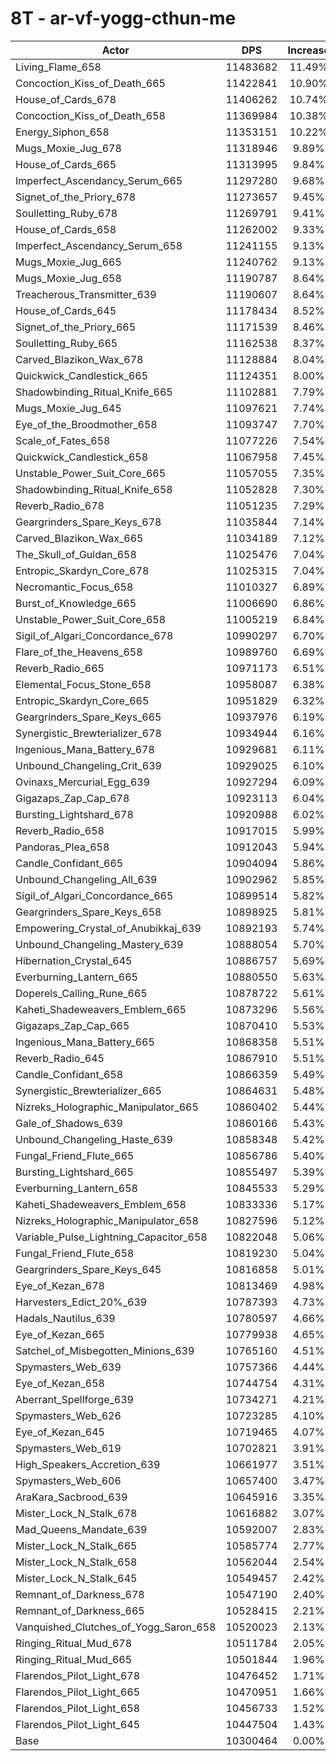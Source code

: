 # 8T - ar-vf-yogg-cthun-me
| Actor | DPS | Increase |
|---|:---:|:---:|
|Living_Flame_658|11483682|11.49%|
|Concoction_Kiss_of_Death_665|11422841|10.90%|
|House_of_Cards_678|11406262|10.74%|
|Concoction_Kiss_of_Death_658|11369984|10.38%|
|Energy_Siphon_658|11353151|10.22%|
|Mugs_Moxie_Jug_678|11318946|9.89%|
|House_of_Cards_665|11313995|9.84%|
|Imperfect_Ascendancy_Serum_665|11297280|9.68%|
|Signet_of_the_Priory_678|11273657|9.45%|
|Soulletting_Ruby_678|11269791|9.41%|
|House_of_Cards_658|11262002|9.33%|
|Imperfect_Ascendancy_Serum_658|11241155|9.13%|
|Mugs_Moxie_Jug_665|11240762|9.13%|
|Mugs_Moxie_Jug_658|11190787|8.64%|
|Treacherous_Transmitter_639|11190607|8.64%|
|House_of_Cards_645|11178434|8.52%|
|Signet_of_the_Priory_665|11171539|8.46%|
|Soulletting_Ruby_665|11162538|8.37%|
|Carved_Blazikon_Wax_678|11128884|8.04%|
|Quickwick_Candlestick_665|11124351|8.00%|
|Shadowbinding_Ritual_Knife_665|11102881|7.79%|
|Mugs_Moxie_Jug_645|11097621|7.74%|
|Eye_of_the_Broodmother_658|11093747|7.70%|
|Scale_of_Fates_658|11077226|7.54%|
|Quickwick_Candlestick_658|11067958|7.45%|
|Unstable_Power_Suit_Core_665|11057055|7.35%|
|Shadowbinding_Ritual_Knife_658|11052828|7.30%|
|Reverb_Radio_678|11051235|7.29%|
|Geargrinders_Spare_Keys_678|11035844|7.14%|
|Carved_Blazikon_Wax_665|11034189|7.12%|
|The_Skull_of_Guldan_658|11025476|7.04%|
|Entropic_Skardyn_Core_678|11025315|7.04%|
|Necromantic_Focus_658|11010327|6.89%|
|Burst_of_Knowledge_665|11006690|6.86%|
|Unstable_Power_Suit_Core_658|11005219|6.84%|
|Sigil_of_Algari_Concordance_678|10990297|6.70%|
|Flare_of_the_Heavens_658|10989760|6.69%|
|Reverb_Radio_665|10971173|6.51%|
|Elemental_Focus_Stone_658|10958087|6.38%|
|Entropic_Skardyn_Core_665|10951829|6.32%|
|Geargrinders_Spare_Keys_665|10937976|6.19%|
|Synergistic_Brewterializer_678|10934944|6.16%|
|Ingenious_Mana_Battery_678|10929681|6.11%|
|Unbound_Changeling_Crit_639|10929025|6.10%|
|Ovinaxs_Mercurial_Egg_639|10927294|6.09%|
|Gigazaps_Zap_Cap_678|10923113|6.04%|
|Bursting_Lightshard_678|10920988|6.02%|
|Reverb_Radio_658|10917015|5.99%|
|Pandoras_Plea_658|10912043|5.94%|
|Candle_Confidant_665|10904094|5.86%|
|Unbound_Changeling_All_639|10902962|5.85%|
|Sigil_of_Algari_Concordance_665|10899514|5.82%|
|Geargrinders_Spare_Keys_658|10898925|5.81%|
|Empowering_Crystal_of_Anubikkaj_639|10892193|5.74%|
|Unbound_Changeling_Mastery_639|10888054|5.70%|
|Hibernation_Crystal_645|10886757|5.69%|
|Everburning_Lantern_665|10880550|5.63%|
|Doperels_Calling_Rune_665|10878722|5.61%|
|Kaheti_Shadeweavers_Emblem_665|10873296|5.56%|
|Gigazaps_Zap_Cap_665|10870410|5.53%|
|Ingenious_Mana_Battery_665|10868358|5.51%|
|Reverb_Radio_645|10867910|5.51%|
|Candle_Confidant_658|10866359|5.49%|
|Synergistic_Brewterializer_665|10864631|5.48%|
|Nizreks_Holographic_Manipulator_665|10860402|5.44%|
|Gale_of_Shadows_639|10860166|5.43%|
|Unbound_Changeling_Haste_639|10858348|5.42%|
|Fungal_Friend_Flute_665|10856786|5.40%|
|Bursting_Lightshard_665|10855497|5.39%|
|Everburning_Lantern_658|10845533|5.29%|
|Kaheti_Shadeweavers_Emblem_658|10833336|5.17%|
|Nizreks_Holographic_Manipulator_658|10827596|5.12%|
|Variable_Pulse_Lightning_Capacitor_658|10822048|5.06%|
|Fungal_Friend_Flute_658|10819230|5.04%|
|Geargrinders_Spare_Keys_645|10816858|5.01%|
|Eye_of_Kezan_678|10813469|4.98%|
|Harvesters_Edict_20%_639|10787393|4.73%|
|Hadals_Nautilus_639|10780597|4.66%|
|Eye_of_Kezan_665|10779938|4.65%|
|Satchel_of_Misbegotten_Minions_639|10765160|4.51%|
|Spymasters_Web_639|10757366|4.44%|
|Eye_of_Kezan_658|10744754|4.31%|
|Aberrant_Spellforge_639|10734271|4.21%|
|Spymasters_Web_626|10723285|4.10%|
|Eye_of_Kezan_645|10719465|4.07%|
|Spymasters_Web_619|10702821|3.91%|
|High_Speakers_Accretion_639|10661977|3.51%|
|Spymasters_Web_606|10657400|3.47%|
|AraKara_Sacbrood_639|10645916|3.35%|
|Mister_Lock_N_Stalk_678|10616882|3.07%|
|Mad_Queens_Mandate_639|10592007|2.83%|
|Mister_Lock_N_Stalk_665|10585774|2.77%|
|Mister_Lock_N_Stalk_658|10562044|2.54%|
|Mister_Lock_N_Stalk_645|10549457|2.42%|
|Remnant_of_Darkness_678|10547190|2.40%|
|Remnant_of_Darkness_665|10528415|2.21%|
|Vanquished_Clutches_of_Yogg_Saron_658|10520023|2.13%|
|Ringing_Ritual_Mud_678|10511784|2.05%|
|Ringing_Ritual_Mud_665|10501844|1.96%|
|Flarendos_Pilot_Light_678|10476452|1.71%|
|Flarendos_Pilot_Light_665|10470951|1.66%|
|Flarendos_Pilot_Light_658|10456733|1.52%|
|Flarendos_Pilot_Light_645|10447504|1.43%|
|Base|10300464|0.00%|
